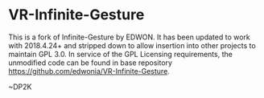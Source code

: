 # VR-Infinite-Gesture

This is a fork of Infinite-Gesture by EDWON. It has been updated to work with 2018.4.24+ and stripped down to allow insertion into other projects to maintain GPL 3.0.
In service of the GPL Licensing requirements, the unmodified code can be found in base repository https://github.com/edwonia/VR-Infinite-Gesture.

~DP2K
